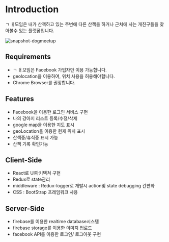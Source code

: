 # Introduction
ㄱ ㅐ모임은 내가 산책하고 있는 주변에 다른 산책을 하거나 근처에 사는 개친구들을 찾아볼수 있는 플랫폼입니다.

![snapshot-dogmeetup](https://user-images.githubusercontent.com/34699932/43967035-698c19ca-9cfe-11e8-9550-230397806d8a.jpg)

## Requirements
- ㄱ ㅐ모임은 Facebook 가입자만 이용 가능합니다.
- geolocation을 이용하여, 위치 사용을 허용해야합니다.
- Chrome Browser를 권장합니다.

## Features
- Facebook을 이용한 로그인 서비스 구현
- 나의 강아지 리스트 등록/수정/삭제
- google map을 이용한 지도 표시
- geoLocation을 이용한 현재 위치 표시
- 산책중/휴식중 표시 가능
- 산책 기록 확인가능

## Client-Side
- React로 UI아키텍쳐 구현
- Redux로 state관리
- middleware : Redux-logger로 개발시 action및 state debugging 간편화
- CSS : BootStrap 프레임워크 사용

## Server-Side
- firebase를 이용한 realtime database시스템
- firebase storage를 이용한 이미지 업로드
- facebook API를 이용한 로그인/ 로그아웃 구현
